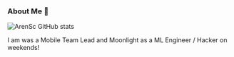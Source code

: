 ### About Me 👋
![ArenSc GitHub stats](https://github-readme-stats.vercel.app/api?username=arensc&show_icons=true&count_private=true&theme=radical)

I am was a Mobile Team Lead and Moonlight as a ML Engineer / Hacker on weekends!
<!--
**ArEnSc/ArEnSc** is a ✨ _special_ ✨ repository because its `README.md` (this file) appears on your GitHub profile.

Here are some ideas to get you started:

- 🔭 I’m currently working on ... 
- 🌱 I’m currently learning ...
- 👯 I’m looking to collaborate on ...
- 🤔 I’m looking for help with ...
- 💬 Ask me about ...
- 📫 How to reach me: ...
- 😄 Pronouns: ...
- ⚡ Fun fact: ...
-->
